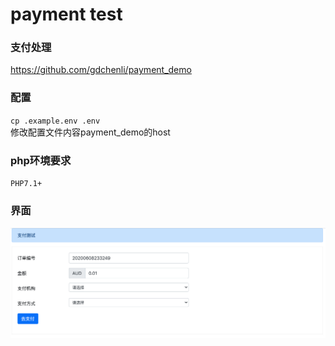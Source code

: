 payment test
===============
### 支付处理
https://github.com/gdchenli/payment_demo

### 配置
`cp .example.env .env`   
修改配置文件内容payment_demo的host

### php环境要求
`PHP7.1+`


### 界面
![image](doc/images/demo.png)